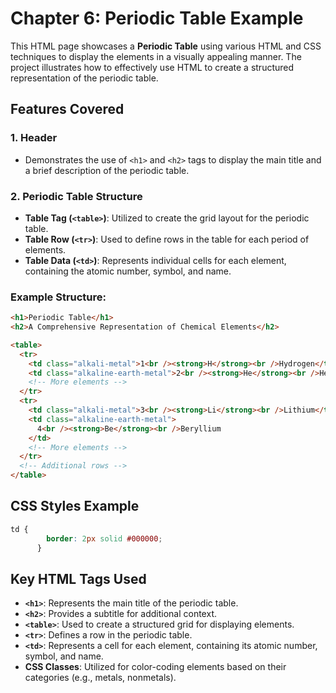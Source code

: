 # Chapter 6: Periodic Table Example

This HTML page showcases a **Periodic Table** using various HTML and CSS techniques to display the elements in a visually appealing manner. The project illustrates how to effectively use HTML to create a structured representation of the periodic table.

## Features Covered

### 1. Header

- Demonstrates the use of `<h1>` and `<h2>` tags to display the main title and a brief description of the periodic table.

### 2. Periodic Table Structure

- **Table Tag (`<table>`)**: Utilized to create the grid layout for the periodic table.
- **Table Row (`<tr>`)**: Used to define rows in the table for each period of elements.
- **Table Data (`<td>`)**: Represents individual cells for each element, containing the atomic number, symbol, and name.



### Example Structure:

```html
<h1>Periodic Table</h1>
<h2>A Comprehensive Representation of Chemical Elements</h2>

<table>
  <tr>
    <td class="alkali-metal">1<br /><strong>H</strong><br />Hydrogen</td>
    <td class="alkaline-earth-metal">2<br /><strong>He</strong><br />Helium</td>
    <!-- More elements -->
  </tr>
  <tr>
    <td class="alkali-metal">3<br /><strong>Li</strong><br />Lithium</td>
    <td class="alkaline-earth-metal">
      4<br /><strong>Be</strong><br />Beryllium
    </td>
    <!-- More elements -->
  </tr>
  <!-- Additional rows -->
</table>
```

## CSS Styles Example

```css
td {
        border: 2px solid #000000;
      }
```

## Key HTML Tags Used

- **`<h1>`**: Represents the main title of the periodic table.
- **`<h2>`**: Provides a subtitle for additional context.
- **`<table>`**: Used to create a structured grid for displaying elements.
- **`<tr>`**: Defines a row in the periodic table.
- **`<td>`**: Represents a cell for each element, containing its atomic number, symbol, and name.
- **CSS Classes**: Utilized for color-coding elements based on their categories (e.g., metals, nonmetals).
